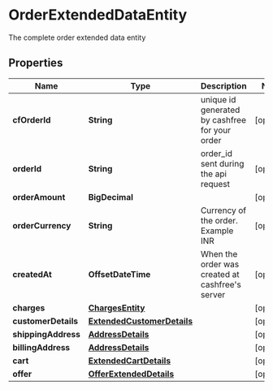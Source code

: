 

# OrderExtendedDataEntity

The complete order extended data entity

## Properties

| Name | Type | Description | Notes |
|------------ | ------------- | ------------- | -------------|
|**cfOrderId** | **String** | unique id generated by cashfree for your order |  [optional] |
|**orderId** | **String** | order_id sent during the api request |  [optional] |
|**orderAmount** | **BigDecimal** |  |  [optional] |
|**orderCurrency** | **String** | Currency of the order. Example INR |  [optional] |
|**createdAt** | **OffsetDateTime** | When the order was created at cashfree&#39;s server |  [optional] |
|**charges** | [**ChargesEntity**](ChargesEntity.md) |  |  [optional] |
|**customerDetails** | [**ExtendedCustomerDetails**](ExtendedCustomerDetails.md) |  |  [optional] |
|**shippingAddress** | [**AddressDetails**](AddressDetails.md) |  |  [optional] |
|**billingAddress** | [**AddressDetails**](AddressDetails.md) |  |  [optional] |
|**cart** | [**ExtendedCartDetails**](ExtendedCartDetails.md) |  |  [optional] |
|**offer** | [**OfferExtendedDetails**](OfferExtendedDetails.md) |  |  [optional] |



